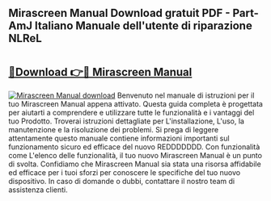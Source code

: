 ## Mirascreen Manual Download gratuit PDF - Part-AmJ Italiano Manuale dell'utente di riparazione NLReL

# <h2><a href="http://dfgiu7.blite.top/?on=Mirascreen+Manual">🔗Download 👉🔴 Mirascreen Manual</a></h2>

[![Mirascreen Manual download](https://i.imgur.com/lujVjoI.png)](http://dfgiu7.blite.top/?on=Mirascreen+Manual)
Benvenuto nel manuale di istruzioni per il tuo Mirascreen Manual appena attivato. Questa guida completa è progettata per aiutarti a comprendere e utilizzare tutte le funzionalità e i vantaggi del tuo Prodotto. Troverai istruzioni dettagliate per L'installazione, L'uso, la manutenzione e la risoluzione dei problemi. Si prega di leggere attentamente questo manuale contiene informazioni importanti sul funzionamento sicuro ed efficace del nuovo REDDDDDDD. Con funzionalità come L'elenco delle funzionalità, il tuo nuovo Mirascreen Manual è un punto di svolta. Confidiamo che Mirascreen Manual sia stata una risorsa affidabile ed efficace per i tuoi sforzi per conoscere le specifiche del tuo nuovo dispositivo. In caso di domande o dubbi, contattare il nostro team di assistenza clienti.
